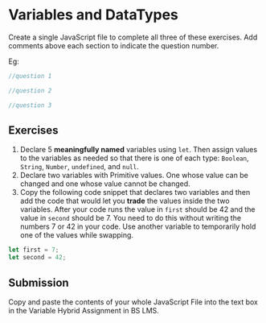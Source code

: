 # Variables and DataTypes

Create a single JavaScript file to complete all three of these exercises. Add comments above each section to indicate the question number.

Eg:

```js
//question 1

//question 2

//question 3
```

## Exercises

1. Declare 5 **meaningfully named** variables using `let`. Then assign values to the variables as needed so that there is one of each type: `Boolean`, `String`, `Number`, `undefined`, and `null`.
2. Declare two variables with Primitive values. One whose value can be changed and one whose value cannot be changed.
3. Copy the following code snippet that declares two variables and then add the code that would let you **trade** the values inside the two variables. After your code runs the value in `first` should be 42 and the value in `second` should be 7. You need to do this without writing the numbers 7 or 42 in your code. Use another variable to temporarily hold one of the values while swapping.

```js
let first = 7;
let second = 42;
```

## Submission

Copy and paste the contents of your whole JavaScript File into the text box in the Variable Hybrid Assignment in BS LMS.
